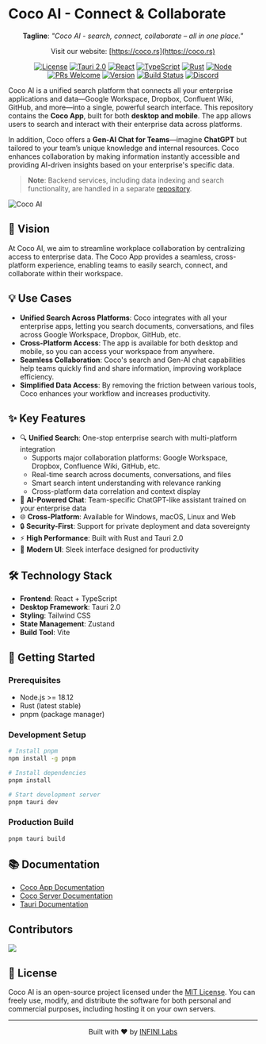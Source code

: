 # Coco AI - Connect & Collaborate

<div align="center">

**Tagline**: _"Coco AI - search, connect, collaborate – all in one place."_

Visit our website: [https://coco.rs](https://coco.rs)

[![License](https://img.shields.io/badge/license-MIT-blue.svg)](LICENSE) [![Tauri 2.0](https://img.shields.io/badge/Tauri-2.0-blue)](https://tauri.app/) [![React](https://img.shields.io/badge/React-18-blue)](https://react.dev/) [![TypeScript](https://img.shields.io/badge/TypeScript-5-blue)](https://www.typescriptlang.org/) [![Rust](https://img.shields.io/badge/Rust-latest-orange)](https://www.rust-lang.org/) [![Node](https://img.shields.io/badge/Node-%3E%3D18.12-green)](https://nodejs.org/) [![PRs Welcome](https://img.shields.io/badge/PRs-welcome-brightgreen.svg)](https://github.com/infinilabs/coco-app/pulls) [![Version](https://img.shields.io/github/v/release/infinilabs/coco-app)](https://github.com/infinilabs/coco-app/releases) [![Build Status](https://img.shields.io/github/actions/workflow/status/infinilabs/coco-app/ci.yml)](https://github.com/infinilabs/coco-app/actions) [![Discord](https://img.shields.io/discord/1122384609359966313)](https://discord.com/invite/4tKTMkkvVX)

</div>

Coco AI is a unified search platform that connects all your enterprise applications and data—Google Workspace, Dropbox,
Confluent Wiki, GitHub, and more—into a single, powerful search interface. This repository contains the **Coco App**,
built for both **desktop and mobile**. The app allows users to search and interact with their enterprise data across
platforms.

In addition, Coco offers a **Gen-AI Chat for Teams**—imagine **ChatGPT** but tailored to your team’s unique knowledge
and internal resources. Coco enhances collaboration by making information instantly accessible and providing AI-driven
insights based on your enterprise's specific data.

> **Note**: Backend services, including data indexing and search functionality, are handled in a
separate [repository](https://github.com/infinilabs/coco-server).

![Coco AI](./docs/static/img/coco-preview.gif)

## 🚀 Vision

At Coco AI, we aim to streamline workplace collaboration by centralizing access to enterprise data. The Coco App provides a seamless, cross-platform experience, enabling teams to easily search, connect, and collaborate within their workspace.

## 💡 Use Cases

- **Unified Search Across Platforms**: Coco integrates with all your enterprise apps, letting you search documents,
  conversations, and files across Google Workspace, Dropbox, GitHub, etc.
- **Cross-Platform Access**: The app is available for both desktop and mobile, so you can access your workspace from
  anywhere.
- **Seamless Collaboration**: Coco's search and Gen-AI chat capabilities help teams quickly find and share information,
  improving workplace efficiency.
- **Simplified Data Access**: By removing the friction between various tools, Coco enhances your workflow and increases
  productivity.

## ✨ Key Features

- 🔍 **Unified Search**: One-stop enterprise search with multi-platform integration
  - Supports major collaboration platforms: Google Workspace, Dropbox, Confluence Wiki, GitHub, etc.
  - Real-time search across documents, conversations, and files
  - Smart search intent understanding with relevance ranking
  - Cross-platform data correlation and context display
- 🤖 **AI-Powered Chat**: Team-specific ChatGPT-like assistant trained on your enterprise data
- 🌐 **Cross-Platform**: Available for Windows, macOS, Linux and Web
- 🔒 **Security-First**: Support for private deployment and data sovereignty
- ⚡ **High Performance**: Built with Rust and Tauri 2.0
- 🎨 **Modern UI**: Sleek interface designed for productivity

## 🛠️ Technology Stack

- **Frontend**: React + TypeScript
- **Desktop Framework**: Tauri 2.0
- **Styling**: Tailwind CSS
- **State Management**: Zustand
- **Build Tool**: Vite

## 🚀 Getting Started

### Prerequisites

- Node.js >= 18.12
- Rust (latest stable)
- pnpm (package manager)

### Development Setup

```bash
# Install pnpm
npm install -g pnpm

# Install dependencies
pnpm install

# Start development server
pnpm tauri dev
```

### Production Build

```bash
pnpm tauri build
```

## 📚 Documentation

- [Coco App Documentation](https://docs.infinilabs.com/coco-app/main/)
- [Coco Server Documentation](https://docs.infinilabs.com/coco-server/main/)
- [Tauri Documentation](https://tauri.app/)

## Contributors

<a href="https://github.com/infinilabs/coco-app/graphs/contributors">
  <img src="https://contrib.rocks/image?repo=infinilabs/coco-app" />
</a>

## 📄 License

Coco AI is an open-source project licensed under the [MIT License](LICENSE). You can freely use, modify, and
distribute the software for both personal and commercial purposes, including hosting it on your own servers.

---

<div align="center">
Built with ❤️ by <a href="https://infinilabs.com">INFINI Labs</a>
</div>
